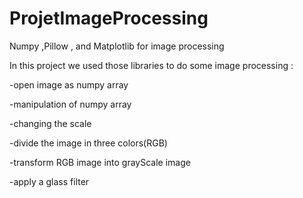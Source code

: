 # ProjetImageProcessing
Numpy ,Pillow , and Matplotlib for image processing

In this project we used those libraries to do some image processing :

-open image as numpy array	

-manipulation of numpy array

-changing the scale 

-divide the image in three colors(RGB) 

-transform RGB image into grayScale image

-apply a glass filter 

